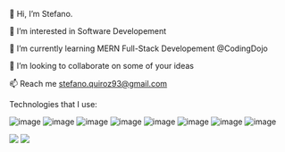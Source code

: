 👋 Hi, I’m Stefano.

👀 I’m interested in Software Developement

🌱 I’m currently learning MERN Full-Stack Developement @CodingDojo

💞️ I’m looking to collaborate on some of your ideas

📫 Reach me stefano.quiroz93@gmail.com

Technologies that I use:

![image](https://user-images.githubusercontent.com/72056993/120913434-cf2c2600-c65c-11eb-8998-abf206b39f86.png)
![image](https://user-images.githubusercontent.com/72056993/120913454-ecf98b00-c65c-11eb-8f42-23b40cb28bb0.png)
![image](https://user-images.githubusercontent.com/72056993/120913482-15818500-c65d-11eb-89c9-c30de0a45a74.png)
![image](https://user-images.githubusercontent.com/72056993/120913484-19ada280-c65d-11eb-94a2-b4a0ead0e8e7.png)
![image](https://user-images.githubusercontent.com/72056993/120913487-1f0aed00-c65d-11eb-8740-d2e612b8a23e.png)
![image](https://user-images.githubusercontent.com/72056993/120913490-23cfa100-c65d-11eb-9ce1-989e8595cfa7.png)
![image](https://user-images.githubusercontent.com/72056993/120913492-29c58200-c65d-11eb-8da6-8758d615e9af.png)
![image](https://user-images.githubusercontent.com/72056993/120913495-2fbb6300-c65d-11eb-842c-57ed8cf11398.png)

<img src="https://github-readme-stats.vercel.app/api?username=StefanoQuiroz&show_icons=true&theme=tokyonight">

<img src="https://github-readme-stats.vercel.app/api/top-langs/?username=StefanoQuiroz&layout=compact&theme=tokyonight">
